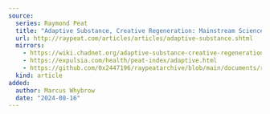 ```yaml
---
source:
  series: Raymond Peat
  title: "Adaptive Substance, Creative Regeneration: Mainstream Science, Repression & Creativity"
  url: http://raypeat.com/articles/articles/adaptive-substance.shtml
  mirrors:
    - https://wiki.chadnet.org/adaptive-substance-creative-regeneration-mainstream-science-repression-and-creativity
    - https://expulsia.com/health/peat-index/adaptive.html
    - https://github.com/0x2447196/raypeatarchive/blob/main/documents/raypeat.com/adaptive-substance.md
  kind: article 
added:
  author: Marcus Whybrow
  date: "2024-08-16"
---
```

